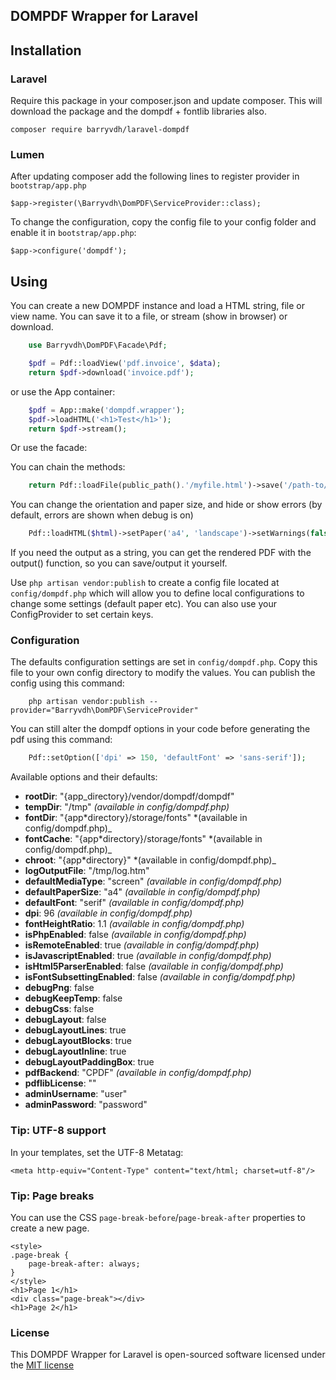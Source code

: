 ## DOMPDF Wrapper for Laravel

## Installation

### Laravel

Require this package in your composer.json and update composer. This will download the package and the dompdf + fontlib libraries also.

    composer require barryvdh/laravel-dompdf

### Lumen

After updating composer add the following lines to register provider in `bootstrap/app.php`

```
$app->register(\Barryvdh\DomPDF\ServiceProvider::class);
```

To change the configuration, copy the config file to your config folder and enable it in `bootstrap/app.php`:

```
$app->configure('dompdf');
```

## Using

You can create a new DOMPDF instance and load a HTML string, file or view name. You can save it to a file, or stream (show in browser) or download.

```php
    use Barryvdh\DomPDF\Facade\Pdf;

    $pdf = Pdf::loadView('pdf.invoice', $data);
    return $pdf->download('invoice.pdf');
```

or use the App container:

```php
    $pdf = App::make('dompdf.wrapper');
    $pdf->loadHTML('<h1>Test</h1>');
    return $pdf->stream();
```

Or use the facade:

You can chain the methods:

```php
    return Pdf::loadFile(public_path().'/myfile.html')->save('/path-to/my_stored_file.pdf')->stream('download.pdf');
```

You can change the orientation and paper size, and hide or show errors (by default, errors are shown when debug is on)

```php
    Pdf::loadHTML($html)->setPaper('a4', 'landscape')->setWarnings(false)->save('myfile.pdf')
```

If you need the output as a string, you can get the rendered PDF with the output() function, so you can save/output it yourself.

Use `php artisan vendor:publish` to create a config file located at `config/dompdf.php` which will allow you to define local configurations to change some settings (default paper etc).
You can also use your ConfigProvider to set certain keys.

### Configuration

The defaults configuration settings are set in `config/dompdf.php`. Copy this file to your own config directory to modify the values. You can publish the config using this command:

```shell
    php artisan vendor:publish --provider="Barryvdh\DomPDF\ServiceProvider"
```

You can still alter the dompdf options in your code before generating the pdf using this command:

```php
    Pdf::setOption(['dpi' => 150, 'defaultFont' => 'sans-serif']);
```

Available options and their defaults:

-   **rootDir**: "{app_directory}/vendor/dompdf/dompdf"
-   **tempDir**: "/tmp" _(available in config/dompdf.php)_
-   **fontDir**: "{app*directory}/storage/fonts" *(available in config/dompdf.php)\_
-   **fontCache**: "{app*directory}/storage/fonts" *(available in config/dompdf.php)\_
-   **chroot**: "{app*directory}" *(available in config/dompdf.php)\_
-   **logOutputFile**: "/tmp/log.htm"
-   **defaultMediaType**: "screen" _(available in config/dompdf.php)_
-   **defaultPaperSize**: "a4" _(available in config/dompdf.php)_
-   **defaultFont**: "serif" _(available in config/dompdf.php)_
-   **dpi**: 96 _(available in config/dompdf.php)_
-   **fontHeightRatio**: 1.1 _(available in config/dompdf.php)_
-   **isPhpEnabled**: false _(available in config/dompdf.php)_
-   **isRemoteEnabled**: true _(available in config/dompdf.php)_
-   **isJavascriptEnabled**: true _(available in config/dompdf.php)_
-   **isHtml5ParserEnabled**: false _(available in config/dompdf.php)_
-   **isFontSubsettingEnabled**: false _(available in config/dompdf.php)_
-   **debugPng**: false
-   **debugKeepTemp**: false
-   **debugCss**: false
-   **debugLayout**: false
-   **debugLayoutLines**: true
-   **debugLayoutBlocks**: true
-   **debugLayoutInline**: true
-   **debugLayoutPaddingBox**: true
-   **pdfBackend**: "CPDF" _(available in config/dompdf.php)_
-   **pdflibLicense**: ""
-   **adminUsername**: "user"
-   **adminPassword**: "password"

### Tip: UTF-8 support

In your templates, set the UTF-8 Metatag:

    <meta http-equiv="Content-Type" content="text/html; charset=utf-8"/>

### Tip: Page breaks

You can use the CSS `page-break-before`/`page-break-after` properties to create a new page.

    <style>
    .page-break {
        page-break-after: always;
    }
    </style>
    <h1>Page 1</h1>
    <div class="page-break"></div>
    <h1>Page 2</h1>

### License

This DOMPDF Wrapper for Laravel is open-sourced software licensed under the [MIT license](http://opensource.org/licenses/MIT)
